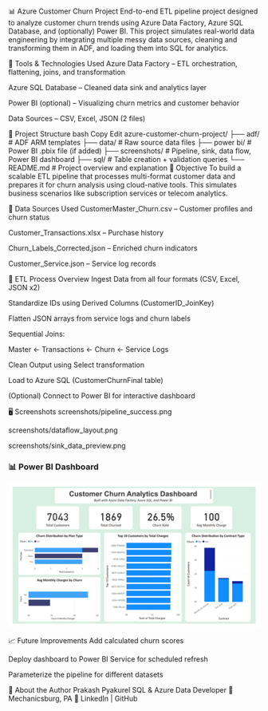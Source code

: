 📊 Azure Customer Churn Project
End-to-end ETL pipeline project designed to analyze customer churn trends using Azure Data Factory, Azure SQL Database, and (optionally) Power BI. This project simulates real-world data engineering by integrating multiple messy data sources, cleaning and transforming them in ADF, and loading them into SQL for analytics.

🔧 Tools & Technologies Used
Azure Data Factory – ETL orchestration, flattening, joins, and transformation

Azure SQL Database – Cleaned data sink and analytics layer

Power BI (optional) – Visualizing churn metrics and customer behavior

Data Sources – CSV, Excel, JSON (2 files)

📁 Project Structure
bash
Copy
Edit
azure-customer-churn-project/
├── adf/                        # ADF ARM templates
├── data/                       # Raw source data files
├── power bi/                   # Power BI .pbix file (if added)
├── screenshots/                # Pipeline, sink, data flow, Power BI dashboard
├── sql/                        # Table creation + validation queries
└── README.md                   # Project overview and explanation
📌 Objective
To build a scalable ETL pipeline that processes multi-format customer data and prepares it for churn analysis using cloud-native tools. This simulates business scenarios like subscription services or telecom analytics.

🧱 Data Sources Used
CustomerMaster_Churn.csv – Customer profiles and churn status

Customer_Transactions.xlsx – Purchase history

Churn_Labels_Corrected.json – Enriched churn indicators

Customer_Service.json – Service log records

🔁 ETL Process Overview
Ingest Data from all four formats (CSV, Excel, JSON x2)

Standardize IDs using Derived Columns (CustomerID_JoinKey)

Flatten JSON arrays from service logs and churn labels

Sequential Joins:

Master ← Transactions ← Churn ← Service Logs

Clean Output using Select transformation

Load to Azure SQL (CustomerChurnFinal table)

(Optional) Connect to Power BI for interactive dashboard

🖥️ Screenshots
screenshots/pipeline_success.png

screenshots/dataflow_layout.png

screenshots/sink_data_preview.png

### 📊 Power BI Dashboard

![Customer Churn Dashboard](screenshots/CustomerChurnDashboard_Final.png)


📈 Future Improvements
Add calculated churn scores

Deploy dashboard to Power BI Service for scheduled refresh

Parameterize the pipeline for different datasets

💼 About the Author
Prakash Pyakurel
SQL & Azure Data Developer
📍 Mechanicsburg, PA
📧 LinkedIn | GitHub

